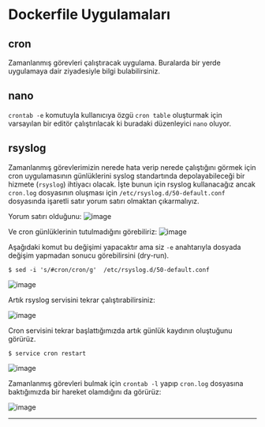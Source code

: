 # Dockerfile Uygulamaları

## cron
Zamanlanmış görevleri çalıştıracak uygulama. Buralarda bir yerde uygulamaya dair ziyadesiyle bilgi bulabilirsiniz.

## nano
`crontab -e` komutuyla kullanıcıya özgü `cron table` oluşturmak için varsayılan bir editör çalıştırılacak ki buradaki düzenleyici `nano` oluyor.

## rsyslog
Zamanlanmış görevlerimizin nerede hata verip nerede çalıştığını görmek için cron uygulamasının 
günlüklerini syslog standartında depolayabileceği bir hizmete (`rsyslog`) ihtiyacı olacak. 
İşte bunun için rsyslog kullanacağız ancak `cron.log` dosyasının oluşması için `/etc/rsyslog.d/50-default.conf` dosyasında işaretli satır yorum satırı olmaktan çıkarmalıyız.

Yorum satırı olduğunu:
![image](https://user-images.githubusercontent.com/261946/206894815-6035659e-975a-489c-8c06-6fd897caf882.png)

Ve cron günlüklerinin tutulmadığını görebiliriz:
![image](https://user-images.githubusercontent.com/261946/206895264-f48638be-4dbf-43c2-91b2-a31462c46329.png)

Aşağıdaki komut bu değişimi yapacaktır ama siz `-e` anahtarıyla dosyada değişim yapmadan sonucu görebilirsini (dry-run).

```shell
$ sed -i 's/#cron/cron/g'  /etc/rsyslog.d/50-default.conf
```

![image](https://user-images.githubusercontent.com/261946/206896439-75dce723-bcdf-44b2-b1a7-61c279a8377d.png)

Artık rsyslog servisini tekrar çalıştırabilirsiniz:

![image](https://user-images.githubusercontent.com/261946/206896936-6e38bcfe-d643-4237-bcf7-31bb97072fe2.png)

Cron servisini tekrar başlattığımızda artık günlük kaydının oluştuğunu görürüz.
```shell
$ service cron restart
```

![image](https://user-images.githubusercontent.com/261946/206897156-57214376-0da3-4707-a40e-eff1a2acbfc0.png)

Zamanlanmış görevleri bulmak için `crontab -l` yapıp `cron.log` dosyasına baktığımızda bir hareket olamdığını da görürüz:

![image](https://user-images.githubusercontent.com/261946/206897266-64f98138-1ddd-414a-bdbf-0658f1b9dcf6.png)


---


